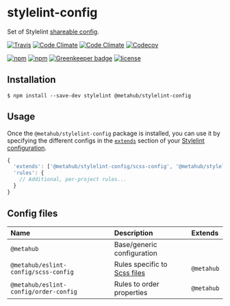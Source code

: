 # stylelint-config

Set of Stylelint [shareable config](https://stylelint.io/user-guide/configuration/).

[![Travis](https://img.shields.io/travis/vanduynslagerp/stylelint-config.svg)](https://travis-ci.org/vanduynslagerp/stylelint-config)
[![Code Climate](https://img.shields.io/codeclimate/github/vanduynslagerp/stylelint-config.svg)](https://codeclimate.com/github/vanduynslagerp/stylelint-config)
[![Code Climate](https://img.shields.io/codeclimate/issues/github/vanduynslagerp/stylelint-config.svg)](https://codeclimate.com/github/vanduynslagerp/stylelint-config/issues)
[![Codecov](https://img.shields.io/codecov/c/github/vanduynslagerp/stylelint-config.svg)](https://codecov.io/gh/vanduynslagerp/stylelint-config)

[![npm](https://img.shields.io/npm/v/@metahub/stylelint-config.svg)](https://www.npmjs.com/package/@metahub/stylelint-config)
[![npm](https://img.shields.io/npm/dt/@metahub/stylelint-config.svg)](https://www.npmjs.com/package/@metahub/stylelint-config)
[![Greenkeeper badge](https://badges.greenkeeper.io/vanduynslagerp/stylelint-config.svg)](https://greenkeeper.io/)
[![license](https://img.shields.io/github/license/vanduynslagerp/stylelint-config.svg)](https://github.com/vanduynslagerp/stylelint-config/blob/master/LICENSE)

## Installation

```
$ npm install --save-dev stylelint @metahub/stylelint-config
```

## Usage

Once the `@metahub/stylelint-config` package is installed, you can use it by specifying the different configs in the [`extends`](https://stylelint.io/user-guide/configuration/#extends) section of your [Stylelint configuration](https://stylelint.io/user-guide/configuration).

```js
{
  'extends': ['@metahub/stylelint-config/scss-config', '@metahub/stylelint-config/order-config'],
  'rules': {
    // Additional, per-project rules...
  }
}
```

## Config files

|Name|Description|Extends|
|:---|:-----|:----------|
|`@metahub`|Base/generic configuration||
|`@metahub/eslint-config/scss-config`|Rules specific to [Scss files](http://sass-lang.com/)|`@metahub`|
|`@metahub/eslint-config/order-config`|Rules to order properties|`@metahub`|
